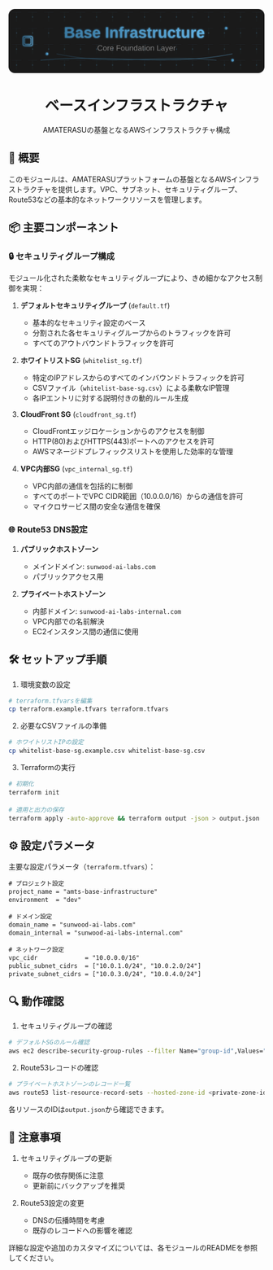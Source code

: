 <div align="center">

![Base Infrastructure](./assets/header.svg)

# ベースインフラストラクチャ

AMATERASUの基盤となるAWSインフラストラクチャ構成

</div>

## 🌟 概要

このモジュールは、AMATERASUプラットフォームの基盤となるAWSインフラストラクチャを提供します。VPC、サブネット、セキュリティグループ、Route53などの基本的なネットワークリソースを管理します。

## 📦 主要コンポーネント

### 🔒 セキュリティグループ構成

モジュール化された柔軟なセキュリティグループにより、きめ細かなアクセス制御を実現：

1. **デフォルトセキュリティグループ** (`default.tf`)
   - 基本的なセキュリティ設定のベース
   - 分割された各セキュリティグループからのトラフィックを許可
   - すべてのアウトバウンドトラフィックを許可

2. **ホワイトリストSG** (`whitelist_sg.tf`)
   - 特定のIPアドレスからのすべてのインバウンドトラフィックを許可
   - CSVファイル（`whitelist-base-sg.csv`）による柔軟なIP管理
   - 各IPエントリに対する説明付きの動的ルール生成

3. **CloudFront SG** (`cloudfront_sg.tf`)
   - CloudFrontエッジロケーションからのアクセスを制御
   - HTTP(80)およびHTTPS(443)ポートへのアクセスを許可
   - AWSマネージドプレフィックスリストを使用した効率的な管理

4. **VPC内部SG** (`vpc_internal_sg.tf`)
   - VPC内部の通信を包括的に制御
   - すべてのポートでVPC CIDR範囲（10.0.0.0/16）からの通信を許可
   - マイクロサービス間の安全な通信を確保

### 🌐 Route53 DNS設定

1. **パブリックホストゾーン**
   - メインドメイン: `sunwood-ai-labs.com`
   - パブリックアクセス用

2. **プライベートホストゾーン**
   - 内部ドメイン: `sunwood-ai-labs-internal.com`
   - VPC内部での名前解決
   - EC2インスタンス間の通信に使用

## 🛠️ セットアップ手順

1. 環境変数の設定
```bash
# terraform.tfvarsを編集
cp terraform.example.tfvars terraform.tfvars
```

2. 必要なCSVファイルの準備
```bash
# ホワイトリストIPの設定
cp whitelist-base-sg.example.csv whitelist-base-sg.csv
```

3. Terraformの実行
```bash
# 初期化
terraform init

# 適用と出力の保存
terraform apply -auto-approve && terraform output -json > output.json
```

## ⚙️ 設定パラメータ

主要な設定パラメータ（`terraform.tfvars`）：

```hcl
# プロジェクト設定
project_name = "amts-base-infrastructure"
environment  = "dev"

# ドメイン設定
domain_name = "sunwood-ai-labs.com"
domain_internal = "sunwood-ai-labs-internal.com"

# ネットワーク設定
vpc_cidr             = "10.0.0.0/16"
public_subnet_cidrs  = ["10.0.1.0/24", "10.0.2.0/24"]
private_subnet_cidrs = ["10.0.3.0/24", "10.0.4.0/24"]
```

## 🔍 動作確認

1. セキュリティグループの確認
```bash
# デフォルトSGのルール確認
aws ec2 describe-security-group-rules --filter Name="group-id",Values="<default-sg-id>"
```

2. Route53レコードの確認
```bash
# プライベートホストゾーンのレコード一覧
aws route53 list-resource-record-sets --hosted-zone-id <private-zone-id>
```

各リソースのIDは`output.json`から確認できます。

## 📝 注意事項

1. セキュリティグループの更新
   - 既存の依存関係に注意
   - 更新前にバックアップを推奨

2. Route53設定の変更
   - DNSの伝播時間を考慮
   - 既存のレコードへの影響を確認

詳細な設定や追加のカスタマイズについては、各モジュールのREADMEを参照してください。
